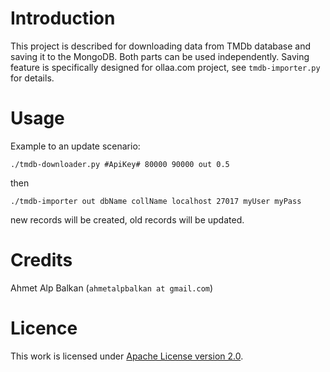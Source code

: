 Introduction
============
This project is described for downloading data from TMDb database and saving it to the MongoDB. Both parts can be used independently. Saving feature is specifically designed for ollaa.com project, see `tmdb-importer.py` for details.

Usage
=====

Example to an update scenario:

    ./tmdb-downloader.py #ApiKey# 80000 90000 out 0.5

then

    ./tmdb-importer out dbName collName localhost 27017 myUser myPass

new records will be created, old records will be updated.

Credits
=======
Ahmet Alp Balkan (`ahmetalpbalkan at gmail.com`)

Licence
=======
This work is licensed under [Apache License version 2.0](http://www.apache.org/licenses/LICENSE-2.0.html).
